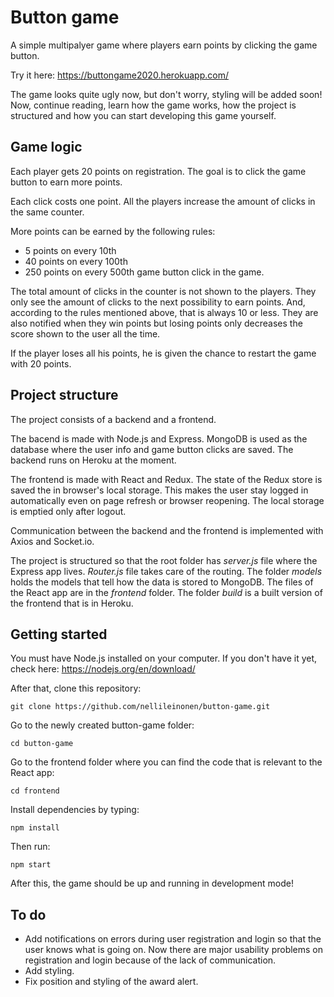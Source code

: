 # Button game

A simple multipalyer game where players earn points by clicking the game button.

Try it here: https://buttongame2020.herokuapp.com/

The game looks quite ugly now, but don't worry, styling will be added soon! Now, continue reading, learn how the game works, how the project is structured and how you can start developing this game yourself.

## Game logic

Each player gets 20 points on registration. The goal is to click the game button to earn more points.

Each click costs one point. All the players increase the amount of clicks in the same counter.

More points can be earned by the following rules:

- 5 points on every 10th
- 40 points on every 100th
- 250 points on every 500th game button click in the game.

The total amount of clicks in the counter is not shown to the players. They only see the amount of clicks to the next possibility to earn points. And, according to the rules mentioned above, that is always 10 or less. They are also notified when they win points but losing points only decreases the score shown to the user all the time.

If the player loses all his points, he is given the chance to restart the game with 20 points.


## Project structure

The project consists of a backend and a frontend.

The bacend is made with Node.js and Express. MongoDB is used as the database where the user info and game button clicks are saved. The backend runs on Heroku at the moment.

The frontend is made with React and Redux. The state of the Redux store is saved the in browser's local storage. This makes the user stay logged in automatically even on page refresh or browser reopening. The local storage is emptied only after logout.

Communication between the backend and the frontend is implemented with Axios and Socket.io.

The project is structured so that the root folder has *server.js* file where the Express app lives. *Router.js* file takes care of the routing. The folder *models* holds the models that tell how the data is stored to MongoDB. The files of the React app are in the *frontend* folder. The folder *build* is a built version of the frontend that is in Heroku.

## Getting started

You must have Node.js installed on your computer. If you don't have it yet, check here: https://nodejs.org/en/download/

After that, clone this repository:
```
git clone https://github.com/nellileinonen/button-game.git
```
Go to the newly created button-game folder:
```
cd button-game
```
Go to the frontend folder where you can find the code that is relevant to the React app:
```
cd frontend
```
Install dependencies by typing:
```
npm install
```
Then run:
```
npm start
```
After this, the game should be up and running in development mode!

## To do

- Add notifications on errors during user registration and login so that the user knows what is going on. Now there are major usability problems on registration and login because of the lack of communication.
- Add styling.
- Fix position and styling of the award alert.
